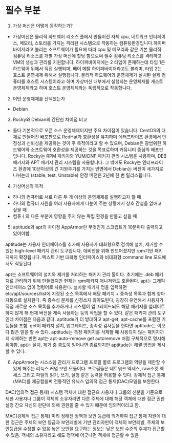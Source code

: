 # 필수 부분

1. 가상 머신은 어떻게 동작하는가?

- 가상머신은 물리적 하드웨어 리소스 풀에서 만들어진 자체 cpu, 네트워크 인터페이스, 메모리, 스토리를 가지는 격리된 시스템으로 작동하는 컴퓨팅환경입니다.하이퍼바이저라고 불리는 소프트웨어가 필요에 따라 cpu 및 메모리와 같은 기본 물리적 컴퓨팅 리소스를 개별 가상 머신에 할당 함으로써  필수 컴퓨팅 리소스를 격리하고 VM의 생성과 관리를 지원합니다.
하이퍼바이저에는 2 타입이 존재하는데 타입 1은 하드웨어 위에서 직접 실행되며, 베어 메탈 하이퍼바이저라고도 불리며, 타입 2는 호스트 운영체제 위해서 실행됩니다. 물리적 하드웨어와 운영체제가 설치된 실제 컴퓨터를 호스트 시스템이라고 하며 가상머신 내부에서 실행되는 운영체제를 게스트 운영체제라고 하며 호스트 운영체제와는 독립적으로 작동합니다.


2. 어떤 운영체제를 선택했는가

- Debian

3. Rocky와 Debian의 간단한 차이점 비교

- 둘다 기본적으로 오픈 소스 운영체제이지만 주요 차이점이 있습니다.
CentOS의 대체로 만들어진 배포판으로 RedHat과 호환성을 유지하며 에터프라이즈 환경에서 안정성과 신뢰성을 제공하는 것이 주 목적이라고 할 수 있으며, Debian은 광범위한 하드웨어와 소프트웨어 호환성을 제공하는 것을 목표로하며 커뮤니티 중심의 배포판입니다.
Rocky는 RPM 패키지와 YUM/DNF 패키지 관리 시스템을 사용하며, DEB 패키지와 APT 패키지 관리 시스템을 사용합니다.
그 밖에도 Rocky는 엔터프라이즈 환경에 10년이상의 긴 지원주기를 가지는 반면에서 Debian는 버전이 세가지로 나뉘는데 (stable, test, Unstable) 안정 버전은 2년에 한 번 릴리스됩니다.

4. 가상머신의 목적
- 하나의 컴퓨터로 서로 다른 두 개 이상의 운영체제를 실행하고자 할 때
- 하나의 컴퓨터 자원을 여러 사용자에게 나눈어 주는 상황에서 상호 간섭을 없애고 싶을 때
- 컴퓨ㅓ의 다른 부분에 영향을 주지 않는 독립 환경을 만들고 싶을 때

5. aptitude와 apt의 차이점 AppArmor란 무엇인가 스크립트가 10분마다 출력되고 있어야함.

aptitude는 사용자 인터페이스를 추가해 사용자가 대화형으로 검색해 설치, 제거할 수 있는 high-level 패키지 관리 도구입니다. 데비안을 위해 만드어졌지만 rpm기반 패키지까지 확장됩니다.
텍스트 기반 대화형 인터페이스와 비대화형 command line 모드에서도 작동된다.

apt는 소프트웨어의 설치와 제거를 처리하는 패키지 관리 툴이다. 초기에는 .deb 패키지르 관리하기 위해 만들었지만 현재는 rpm패키지 매니저와도 호환된다. apt는 그래픽 인터페이스 없이 명령어로 사용한다. 설치할 패키지 명을 입력하면 etc/apt/sources/list에 지정된 소스 목록에서 해당 패키지 + 종속성 목록과 함께 찾아 자동으로 설치한다.  즉 종속성 문제를 신경쓰지 않아도된다, 굉장히 유연해서 사용자가 직접 새로운 소스 목록을 추가하거나 시스템이 업그레이드되도 해당 패키지를 업데이트 하지 않게 해 현재 버전을 계속 사용하는 등의 작업을 할 수 있다. 
같은 패키지 관리 도구인데 차이점은 다음과 같다.
aptitude가 더 방대하고 apt-get, apt-cache를 포함한 기능들을 포함.
get이 패키지 설치, 업그레이드, 종속성 검사등을 한다면 aptitude는 이보다 많은 일을 할 수 있다. aptitude는 특정 패키지를 삭제할 때 사용되지 않는 패키지까지 삭제하는 반면 apt는 apt-auto-remove get autoremove 처럼 구체적으로 명시해줘야함, apt는 설치, 제거 중 충도이 일어나면 종료되지만 aptitude는 해결 방법을 제시할 수 있다.

6. AppArmor는 시스스템 관리가 프로그램 프로필 별로 프로그램의 역량을 제한할 수 있게 해주는 리눅스 커널 보안 모듈이다. 프로필들은 네트워크 엑세스, raw소켓 엑세스 그리고 파일의 읽기, 쓰기, 실행 같은 능력을 허용할 수 잇다. 강제적 접근 통제(MAC)를 제공함을써 전통적인 유닉스 임의적 접근 통제(DAC)모델을 보완한다.

DAC(임의적 접근 통제)
시스템 객체에 대한 접근으 사용자나 그룹의 신분을 기준으로 제한
사용자나 그룹이 객체의 소유자라면 다른 주체에 대해 해당 객체에 대한 접근 권한 설정 간으
자신의 판단에 의해 권한을 줄 수 있기 떄문에 임의적이라고 함.

MAC(강제적 접근 통제)
미리 정해진 정책과 보안 등급에 의거하여 접근 통제
자원에 대한 접근은 주체의 보안 등급과 보안레벨에 기반
관리자만이 객체의 보안레벨, 주체의 보안등급을 수정할 수 있음
높은 보안을 요구하는 정보는 낮은 보안 수준의 주체가 접근할 수 있음.
객체의 소유자라고 해도 정책에 어긋나면 객체에 접근할 수 없음


